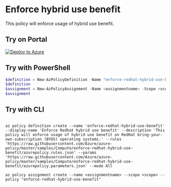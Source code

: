 # Enforce hybrid use benefit

This policy will enforce usage of hybrid use benefit.

## Try on Portal

[![Deploy to Azure](http://azuredeploy.net/deploybutton.png)](https://portal.azure.com/#blade/Microsoft_Azure_Policy/CreatePolicyDefinitionBlade/uri/https%3A%2F%2Fraw.githubusercontent.com%2FAzure%2Fazure-policy%2Fmaster%2Fsamples%2FCompute%2Fenforce-redhat-hybrid-use-benefit%2Fazurepolicy.json)

## Try with PowerShell

````powershell
$definition = New-AzPolicyDefinition -Name "enforce-redhat-hybrid-use-benefit" -DisplayName "Enforce Redhat hybrid use benefit" -description "This policy will enforce usage of hybrid use benefit on RedHat bring-your-own-subscription (BYOS) operating systems." -Policy 'https://raw.githubusercontent.com/Azure/azure-policy/master/samples/Compute/enforce-redhat-hybrid-use-benefit/azurepolicy.rules.json' -Parameter 'https://raw.githubusercontent.com/Azure/azure-policy/master/samples/Compute/enforce-redhat-hybrid-use-benefit/azurepolicy.parameters.json' -Mode All
$definition
$assignment = New-AzPolicyAssignment -Name <assignmentname> -Scope <scope>  -PolicyDefinition $definition
$assignment 
````



## Try with CLI

````cli

az policy definition create --name 'enforce-redhat-hybrid-use-benefit' --display-name 'Enforce Redhat hybrid use benefit' --description 'This policy will enforce usage of hybrid use benefit on RedHat bring-your-own-subscription (BYOS) operating systems.' --rules 'https://raw.githubusercontent.com/Azure/azure-policy/master/samples/Compute/enforce-redhat-hybrid-use-benefit/azurepolicy.rules.json' --params 'https://raw.githubusercontent.com/Azure/azure-policy/master/samples/Compute/enforce-redhat-hybrid-use-benefit/azurepolicy.parameters.json' --mode All

az policy assignment create --name <assignmentname> --scope <scope> --policy "enforce-redhat-hybrid-use-benefit" 

````

